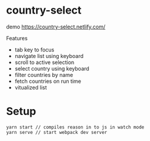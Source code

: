# country-select

demo https://country-select.netlify.com/

Features
* tab key to focus 
* navigate list using keyboard
* scroll to active selection
* select country using keyboard
* filter countries by name
* fetch countries on run time
* vitualized list

# Setup

    yarn start // compiles reason in to js in watch mode
    yarn serve // start webpack dev server
